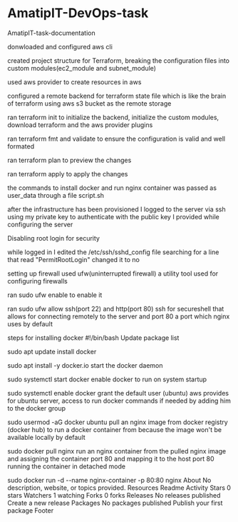 # AmatipIT-DevOps-task


 AmatipIT-task-documentation

donwloaded and configured aws cli

created project structure for Terraform, breaking the configuration files into custom modules(ec2_module and subnet_module)

used aws provider to create resources in aws

configured a remote backend for terraform state file which is like the brain of terraform using aws s3 bucket as the remote storage

ran terraform init to initialize the backend, initialize the custom modules, download terraform and the aws provider plugins

ran terraform fmt and validate to ensure the configuration is valid and well formated

ran terraform plan to preview the changes

ran terraform apply to apply the changes

the commands to install docker and run nginx container was passed as user_data through a file script.sh

after the infrastructure has been provisioned I logged to the server via ssh using my private key to authenticate with the public key I provided while configuring the server

Disabling root login for security

while logged in I edited the /etc/ssh/sshd_config file searching for a line that read "PermitRootLogin" changed it to no

setting up firewall used ufw(uninterrupted firewall) a utility tool used for configuring firewalls

ran sudo ufw enable to enable it

ran sudo ufw allow ssh(port 22) and http(port 80) ssh for secureshell that allows for connecting remotely to the server and port 80 a port which nginx uses by default

steps for installing docker #!/bin/bash
Update package list

sudo apt update
install docker

sudo apt install -y docker.io
start the docker daemon

sudo systemctl start docker
enable docker to run on system startup

sudo systemctl enable docker
grant the default user (ubuntu) aws provides for ubuntu server, access to run docker commands if needed by adding him to the docker group

sudo usermod -aG docker ubuntu
pull an nginx image from docker registry (docker hub) to run a docker container from because the image won't be available locally by default

sudo docker pull nginx
run an nginx container from the pulled nginx image and assigning the container port 80 and mapping it to the host port 80 running the container in detached mode

sudo docker run -d --name nginx-container -p 80:80 nginx
About
No description, website, or topics provided.
Resources
Readme
Activity
Stars
0 stars
Watchers
1 watching
Forks
0 forks
Releases
No releases published
Create a new release
Packages
No packages published
Publish your first package
Footer
